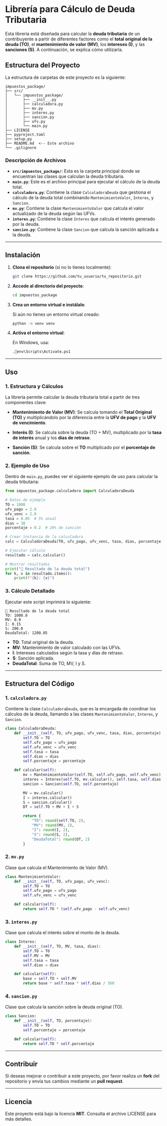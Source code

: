 
# Librería para Cálculo de Deuda Tributaria

Esta librería está diseñada para calcular la **deuda tributaria** de un contribuyente a partir de diferentes factores como el **total original de la deuda (TO)**, el **mantenimiento de valor (MV)**, los **intereses (I)**, y las **sanciones (S)**. A continuación, se explica cómo utilizarla.

## Estructura del Proyecto

La estructura de carpetas de este proyecto es la siguiente:

```
impuestos_package/
├── src/
│   └── impuestos_package/
│       ├── __init__.py
│       ├── calculadora.py
│       ├── mv.py
│       ├── interes.py
│       ├── sancion.py
│       ├── ufv.py
│       └── main.py
├── LICENSE
├── pyproject.toml
├── setup.py
├── README.md  <-- Este archivo
└── .gitignore
```

### Descripción de Archivos

- **`src/impuestos_package/`**: Esta es la carpeta principal donde se encuentran las clases que calculan la deuda tributaria.
- **`main.py`**: Este es el archivo principal para ejecutar el cálculo de la deuda total.
- **`calculadora.py`**: Contiene la clase `CalculadoraDeuda` que gestiona el cálculo de la deuda total combinando `MantenimientoValor`, `Interes`, y `Sancion`.
- **`mv.py`**: Contiene la clase `MantenimientoValor` que calcula el valor actualizado de la deuda según las UFVs.
- **`interes.py`**: Contiene la clase `Interes` que calcula el interés generado por la deuda.
- **`sancion.py`**: Contiene la clase `Sancion` que calcula la sanción aplicada a la deuda.

---

## Instalación

1. **Clona el repositorio** (si no lo tienes localmente):

   ```bash
   git clone https://github.com/tu_usuario/tu_repositorio.git
   ```

2. **Accede al directorio del proyecto**:

   ```bash
   cd impuestos_package
   ```

3. **Crea un entorno virtual e instálalo**:

   Si aún no tienes un entorno virtual creado:

   ```bash
   python -m venv venv
   ```

4. **Activa el entorno virtual**:

   En Windows, usa:

   ```bash
   .env\Scripts\Activate.ps1
   ```

---

## Uso

### 1. **Estructura y Cálculos**

La librería permite calcular la deuda tributaria total a partir de tres componentes clave:

- **Mantenimiento de Valor (MV)**: Se calcula tomando el **Total Original (TO)** y multiplicándolo por la diferencia entre la **UFV de pago** y la **UFV de vencimiento**.

- **Interés (I)**: Se calcula sobre la deuda (TO + MV), multiplicado por la **tasa de interés** anual y los **días de retraso**.

- **Sanción (S)**: Se calcula sobre el **TO** multiplicado por el **porcentaje de sanción**.

### 2. **Ejemplo de Uso**

Dentro de `main.py`, puedes ver el siguiente ejemplo de uso para calcular la deuda tributaria:

```python
from impuestos_package.calculadora import CalculadoraDeuda

# Datos de ejemplo
TO = 1000
ufv_pago = 2.9
ufv_venc = 2.8
tasa = 0.05  # 5% anual
dias = 30
porcentaje = 0.2  # 20% de sanción

# Crear instancia de la calculadora
calc = CalculadoraDeuda(TO, ufv_pago, ufv_venc, tasa, dias, porcentaje)

# Ejecutar cálculo
resultado = calc.calcular()

# Mostrar resultados
print("🔹 Resultado de la deuda total")
for k, v in resultado.items():
    print(f"{k}: {v}")
```

### 3. **Cálculo Detallado**

Ejecutar este script imprimirá lo siguiente:

```
🔹 Resultado de la deuda total
TO: 1000.0
MV: 0.9
I: 0.15
S: 200.0
DeudaTotal: 1200.05
```

- **TO**: Total original de la deuda.
- **MV**: Mantenimiento de valor calculado con las UFVs.
- **I**: Intereses calculados según la tasa y días de retraso.
- **S**: Sanción aplicada.
- **DeudaTotal**: Suma de TO, MV, I y S.

---

## Estructura del Código

### 1. **`calculadora.py`**

Contiene la clase `CalculadoraDeuda`, que es la encargada de coordinar los cálculos de la deuda, llamando a las clases `MantenimientoValor`, `Interes`, y `Sancion`.

```python
class CalculadoraDeuda:
    def __init__(self, TO, ufv_pago, ufv_venc, tasa, dias, porcentaje):
        self.TO = TO
        self.ufv_pago = ufv_pago
        self.ufv_venc = ufv_venc
        self.tasa = tasa
        self.dias = dias
        self.porcentaje = porcentaje

    def calcular(self):
        mv = MantenimientoValor(self.TO, self.ufv_pago, self.ufv_venc)
        interes = Interes(self.TO, mv.calcular(), self.tasa, self.dias)
        sancion = Sancion(self.TO, self.porcentaje)

        MV = mv.calcular()
        I = interes.calcular()
        S = sancion.calcular()
        DT = self.TO + MV + I + S

        return {
            "TO": round(self.TO, 2),
            "MV": round(MV, 2),
            "I": round(I, 2),
            "S": round(S, 2),
            "DeudaTotal": round(DT, 2)
        }
```

### 2. **`mv.py`**

Clase que calcula el Mantenimiento de Valor (MV).

```python
class MantenimientoValor:
    def __init__(self, TO, ufv_pago, ufv_venc):
        self.TO = TO
        self.ufv_pago = ufv_pago
        self.ufv_venc = ufv_venc

    def calcular(self):
        return self.TO * (self.ufv_pago - self.ufv_venc)
```

### 3. **`interes.py`**

Clase que calcula el interés sobre el monto de la deuda.

```python
class Interes:
    def __init__(self, TO, MV, tasa, dias):
        self.TO = TO
        self.MV = MV
        self.tasa = tasa
        self.dias = dias

    def calcular(self):
        base = self.TO + self.MV
        return base * self.tasa * self.dias / 360
```

### 4. **`sancion.py`**

Clase que calcula la sanción sobre la deuda original (TO).

```python
class Sancion:
    def __init__(self, TO, porcentaje):
        self.TO = TO
        self.porcentaje = porcentaje

    def calcular(self):
        return self.TO * self.porcentaje
```

---

## Contribuir

Si deseas mejorar o contribuir a este proyecto, por favor realiza un **fork** del repositorio y envía tus cambios mediante un **pull request**.

---

## Licencia

Este proyecto está bajo la licencia **MIT**. Consulta el archivo LICENSE para más detalles.
